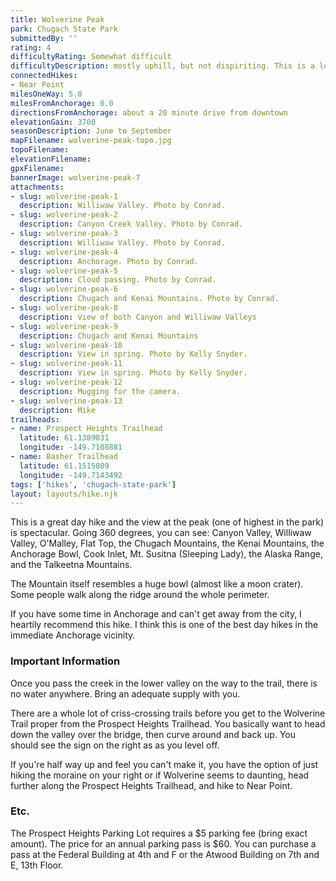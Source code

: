 ```yaml
---
title: Wolverine Peak
park: Chugach State Park
submittedBy: ''
rating: 4
difficultyRating: Somewhat difficult
difficultyDescription: mostly uphill, but not dispiriting. This is a long day hike; give yourself 5-6 hours.
connectedHikes:
- Near Point
milesOneWay: 5.0
milesFromAnchorage: 0.0
directionsFromAnchorage: about a 20 minute drive from downtown
elevationGain: 3700
seasonDescription: June to September
mapFilename: wolverine-peak-topo.jpg
topoFilename: 
elevationFilename: 
gpxFilename: 
bannerImage: wolverine-peak-7
attachments:
- slug: wolverine-peak-1
  description: Williwaw Valley. Photo by Conrad.
- slug: wolverine-peak-2
  description: Canyon Creek Valley. Photo by Conrad.
- slug: wolverine-peak-3
  description: Williwaw Valley. Photo by Conrad.
- slug: wolverine-peak-4
  description: Anchorage. Photo by Conrad.
- slug: wolverine-peak-5
  description: Cloud passing. Photo by Conrad.
- slug: wolverine-peak-6
  description: Chugach and Kenai Mountains. Photo by Conrad.
- slug: wolverine-peak-8
  description: View of both Canyon and Williwaw Valleys
- slug: wolverine-peak-9
  description: Chugach and Kenai Mountains
- slug: wolverine-peak-10
  description: View in spring. Photo by Kelly Snyder.
- slug: wolverine-peak-11
  description: View in spring. Photo by Kelly Snyder.
- slug: wolverine-peak-12
  description: Mugging for the camera.
- slug: wolverine-peak-13
  description: Mike
trailheads:
- name: Prospect Heights Trailhead
  latitude: 61.1389031
  longitude: -149.7108881
- name: Basher Trailhead
  latitude: 61.1515809
  longitude: -149.7143492
tags: ['hikes', 'chugach-state-park']
layout: layouts/hike.njk
---
```

This is a great day hike and the view at the peak (one of highest in the park) is spectacular. Going 360 degrees, you can see: Canyon Valley, Williwaw Valley, O'Malley, Flat Top, the Chugach Mountains, the Kenai Mountains, the Anchorage Bowl, Cook Inlet, Mt. Susitna (Sleeping Lady), the Alaska Range, and the Talkeetna Mountains.

The Mountain itself resembles a huge bowl (almost like a moon crater). Some people walk along the ridge around the whole perimeter. 

If you have some time in Anchorage and can't get away from the city, I heartily recommend this hike. I think this is one of the best day hikes in the immediate Anchorage vicinity.

### Important Information

Once you pass the creek in the lower valley on the way to the trail, there is no water anywhere. Bring an adequate supply with you.

There are a whole lot of criss-crossing trails before you get to the Wolverine Trail proper from the Prospect Heights Trailhead. You basically want to head down the valley over the bridge, then curve around and back up. You should see the sign on the right as as you level off.

If you're half way up and feel you can't make it, you have the option of just hiking the moraine on your right or if Wolverine seems to daunting, head further along the Prospect Heights Trailhead, and hike to Near Point.

### Etc.

The Prospect Heights Parking Lot requires a $5 parking fee (bring exact amount). The price for an annual parking pass is $60. You can purchase a pass at the Federal Building at 4th and F or the Atwood Building on 7th and E, 13th Floor. 